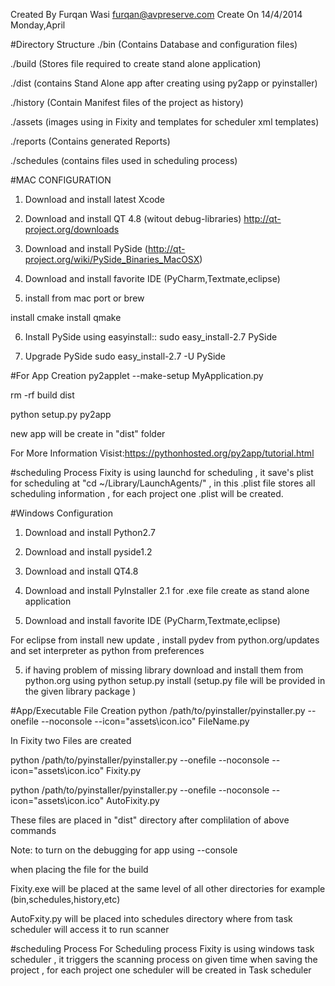 Created By Furqan Wasi furqan@avpreserve.com Create On 14/4/2014 Monday,April

#Directory Structure
./bin (Contains Database and configuration files)

./build (Stores file required to create stand alone application)

./dist (contains Stand Alone app after creating using py2app or pyinstaller)

./history (Contain Manifest files of the project as history)

./assets (images using in Fixity and templates for scheduler xml templates)

./reports (Contains generated Reports)

./schedules (contains files used in scheduling process)

#MAC CONFIGURATION
1) Download and install latest Xcode

2) Download and install QT 4.8 (witout debug-libraries) http://qt-project.org/downloads

3) Download and install PySide (http://qt-project.org/wiki/PySide_Binaries_MacOSX)

4) Download and install favorite IDE (PyCharm,Textmate,eclipse)

5) install from mac port or brew

install cmake install qmake

6) Install PySide using easyinstall:: sudo easy_install-2.7 PySide

7) Upgrade PySide sudo easy_install-2.7 -U PySide

#For App Creation
py2applet --make-setup MyApplication.py

rm -rf build dist

python setup.py py2app

new app will be create in "dist" folder

For More Information Visist:https://pythonhosted.org/py2app/tutorial.html

#scheduling Process
Fixity is using launchd for scheduling , it save's plist for scheduling at "cd ~/Library/LaunchAgents/" , in this .plist file stores all scheduling information , for each project one .plist will be created.

#Windows Configuration
1) Download and install Python2.7

2) Download and install pyside1.2

2) Download and install QT4.8

3) Download and install PyInstaller 2.1 for .exe file create as stand alone application

4) Download and install favorite IDE (PyCharm,Textmate,eclipse)

For eclipse from install new update , install pydev from python.org/updates and set interpreter as python from preferences

5) if having problem of missing library download and install them from python.org using python setup.py install (setup.py file will be provided in the given library package )

#App/Executable File Creation
python /path/to/pyinstaller/pyinstaller.py --onefile --noconsole --icon="assets\icon.ico" FileName.py

In Fixity two Files are created

python /path/to/pyinstaller/pyinstaller.py --onefile --noconsole --icon="assets\icon.ico" Fixity.py

python /path/to/pyinstaller/pyinstaller.py --onefile --noconsole --icon="assets\icon.ico" AutoFixity.py

These files are placed in "dist" directory after complilation of above commands

Note: to turn on the debugging for app using --console

when placing the file for the build

Fixity.exe will be placed at the same level of all other directories for example (bin,schedules,history,etc)

AutoFxity.py will be placed into schedules directory where from task scheduler will access it to run scanner

#scheduling Process
For Scheduling process Fixity is using windows task scheduler , it triggers the scanning process on given time when saving the project , for each project one scheduler will be created in Task scheduler
